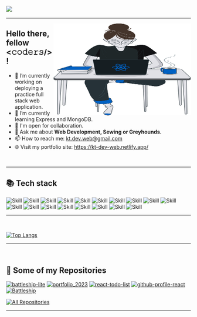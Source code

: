 <!--
**KrisztaT/KrisztaT** is a ✨ _special_ ✨ repository because its `README.md` (this file) appears on your GitHub profile.

Here are some ideas to get you started:

- 🔭 I’m currently working on ...
- 🌱 I’m currently learning ...
- 👯 I’m looking to collaborate on ...
- 🤔 I’m looking for help with ...
- 💬 Ask me about ...
- 📫 How to reach me: ...
- 😄 Pronouns: ...
- ⚡ Fun fact: ...
-->

![](https://readme-typing-svg.herokuapp.com?font=Montserrat&color=3EA9F5&lines=Hi,+my+name+is+Kriszta!;I'm+a+Full+Stack+Web+Developer;Feel+free+to+reach+out;Let's+create+something+amazing!)

<hr />


<img align="right" alt="SVG" src="./readme.svg" height="250" width="375" />

## Hello there, fellow <𝚌𝚘𝚍𝚎𝚛𝚜/>!

- 🔭 I’m currently working on deploying a practice full stack web application.
- 🌱 I’m currently learning Express and MongoDB.
- 👯 I'm open for collaboration.
- 💬 Ask me about **Web Development, Sewing or Greyhounds.**
- 📫 How to reach me: <a href="mailto:kt.dev.web@gmail.com">kt.dev.web@gmail.com</a>
- 🌐 Visit my portfolio site: https://kt-dev-web.netlify.app/

<br>
<hr />

## 📚 Tech stack

![Skill](https://img.shields.io/badge/React-20232A?style=for-the-badge&logo=react&logoColor=61DAFB)
![Skill](https://img.shields.io/badge/Express.js-000000?style=for-the-badge&logo=express&logoColor=white)
![Skill](https://img.shields.io/badge/MongoDB-19a86d?style=for-the-badge&logo=MongoDB&logoColor=white)
![Skill](https://img.shields.io/badge/Node.js-43853D?style=for-the-badge&logo=node.js&logoColor=white)
![Skill](https://img.shields.io/badge/HTML5-E34F26?style=for-the-badge&logo=html5&logoColor=white)
![Skill](https://img.shields.io/badge/CSS3-1572B6?style=for-the-badge&logo=css3&logoColor=white)
![Skill](https://img.shields.io/badge/Sass-CC6699?style=for-the-badge&logo=sass&logoColor=white)
![Skill](https://img.shields.io/badge/Bootstrap-563D7C?style=for-the-badge&logo=bootstrap&logoColor=white)
![Skill](https://img.shields.io/badge/JavaScript-323330?style=for-the-badge&logo=javascript&logoColor=F7DF1E)
![Skill](https://img.shields.io/badge/Python-e0ed4c?style=for-the-badge&logo=python&logoColor=black)
![Skill](https://img.shields.io/badge/Flask-ffffff?style=for-the-badge&logo=flask&logoColor=black)
![Skill](https://img.shields.io/badge/PostgreSQL-336791?style=for-the-badge&logo=PostgreSQL&logoColor=white)
![Skill](https://img.shields.io/badge/npm-CB3837?style=for-the-badge&logo=npm&logoColor=white)
![Skill](https://img.shields.io/badge/Markdown-000000?style=for-the-badge&logo=markdown&logoColor=white)
![Skill](https://img.shields.io/badge/Netlify-00C7B7?style=for-the-badge&logo=netlify&logoColor=white)
![Skill](https://img.shields.io/badge/Git-F05032?style=for-the-badge&logo=git&logoColor=white)
![Skill](https://img.shields.io/badge/Postman-FF6C37?style=for-the-badge&logo=Postman&logoColor=white)
![Skill](https://img.shields.io/badge/Visual_Studio_Code-0078D4?style=for-the-badge&logo=visual%20studio%20code&logoColor=white)


<hr />
<br>


[![Top Langs](https://github-readme-stats.vercel.app/api/top-langs/?username=KrisztaT&layout=compact&show_icons=true&theme=react&bg_color=20232a&hide_border=true)](https://github.com/KrisztaT)


<hr />
<br>


## 📘 Some of my Repositories

<p align="left">
 <a href="https://github.com/KrisztaT/battleship-lite"><img width="278" src="https://denvercoder1-github-readme-stats.vercel.app/api/pin?username=KrisztaT&repo=battleship-lite&theme=react&bg_color=20232a&title_color=61D9FA&icon_color=F8D866&hide_border=true&show_icons=false" alt="battleship-lite"></a>
  <a href="https://github.com/KrisztaT/portfolio_2023"><img width="278" src="https://denvercoder1-github-readme-stats.vercel.app/api/pin/?username=KrisztaT&repo=portfolio_2023&theme=react&bg_color=20232a&title_color=61D9FA&icon_color=F8D866&hide_border=true&show_icons=false" alt="portfolio_2023"></a>
  <a href="https://github.com/KrisztaT/react-todo-list"><img width="278" src="https://denvercoder1-github-readme-stats.vercel.app/api/pin/?username=KrisztaT&repo=react-todo-list&theme=react&bg_color=20232a&title_color=61D9FA&icon_color=F8D866&hide_border=true&show_icons=false" alt="react-todo-list"></a>
  <a href="https://github.com/KrisztaT/github-profile-react"><img width="278" src="https://denvercoder1-github-readme-stats.vercel.app/api/pin/?username=KrisztaT&repo=github-profile-react&hide_border=true&bg_color=20232a&title_color=61D9FA&icon_color=F8D866&theme=react&show_icons=false" alt="github-profile-react"></a>
  <a href="https://github.com/KrisztaT/Battleship"><img width="278" src="https://denvercoder1-github-readme-stats.vercel.app/api/pin?username=KrisztaT&repo=Battleship&theme=react&bg_color=20232a&title_color=61D9FA&icon_color=F8D866&hide_border=true&show_icons=false" alt="Battleship"></a>
</p>
<p align="left">
  <a href="https://github.com/KrisztaT?tab=repositories&sort=stargazers"><img alt="All Repositories" title="All Repositories" src="https://custom-icon-badges.herokuapp.com/badge/-All%20Repos-2962FF?style=for-the-badge&logoColor=white&logo=repo"/></a>
</p>
<hr />
